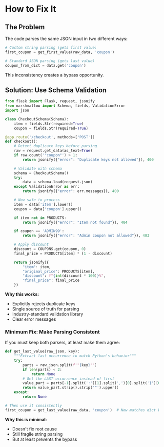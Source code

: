 # How to Fix It

## The Problem

The code parses the same JSON input in two different ways:

```python
# Custom string parsing (gets first value)
first_coupon = get_first_value(raw_data, 'coupon')

# Standard JSON parsing (gets last value)
coupon_from_dict = data.get('coupon')
```

This inconsistency creates a bypass opportunity.

## Solution: Use Schema Validation

```python
from flask import Flask, request, jsonify
from marshmallow import Schema, fields, ValidationError
import json

class CheckoutSchema(Schema):
    item = fields.Str(required=True)
    coupon = fields.Str(required=True)

@app.route('/checkout', methods=['POST'])
def checkout():
    # Detect duplicate keys before parsing
    raw = request.get_data(as_text=True)
    if raw.count('"coupon"') > 1:
        return jsonify({"error": "Duplicate keys not allowed"}), 400

    # Validate with schema
    schema = CheckoutSchema()
    try:
        data = schema.load(request.json)
    except ValidationError as err:
        return jsonify({"error": err.messages}), 400

    # Now safe to process
    item = data['item'].lower()
    coupon = data['coupon'].upper()

    if item not in PRODUCTS:
        return jsonify({"error": "Item not found"}), 404

    if coupon == 'ADMIN99':
        return jsonify({"error": "Admin coupon not allowed"}), 403

    # Apply discount
    discount = COUPONS.get(coupon, 0)
    final_price = PRODUCTS[item] * (1 - discount)

    return jsonify({
        "item": item,
        "original_price": PRODUCTS[item],
        "discount": f"{int(discount * 100)}%",
        "final_price": final_price
    })
```

**Why this works:**
- Explicitly rejects duplicate keys
- Single source of truth for parsing
- Industry-standard validation library
- Clear error messages

### Minimum Fix: Make Parsing Consistent

If you must keep both parsers, at least make them agree:

```python
def get_last_value(raw_json, key):
    """Extract last occurrence to match Python's behavior"""
    try:
        parts = raw_json.split(f'"{key}"')
        if len(parts) < 2:
            return None
        # Get the LAST occurrence instead of first
        value_part = parts[-1].split(':')[1].split(',')[0].split('}')[0]
        return value_part.strip().strip('"').upper()
    except:
        return None

# Then use it consistently
first_coupon = get_last_value(raw_data, 'coupon')  # Now matches dict behavior
```

**Why this is minimal:**
- Doesn't fix root cause
- Still fragile string parsing
- But at least prevents the bypass


